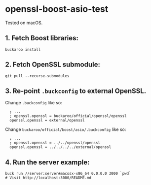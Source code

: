 # openssl-boost-asio-test

Tested on macOS. 

## 1. Fetch Boost libraries: 

```bash=
buckaroo install 
```

## 2. Fetch OpenSSL submodule: 

```bash=
git pull --recurse-submodules
```

## 3. Re-point `.buckconfig` to external OpenSSL. 

Change `.buckconfig` like so: 

```ini=
  ; ...
  ; openssl.openssl = buckaroo/official/openssl/openssl
  openssl.openssl = external/openssl
```

Change `buckaroo/official/boost/asio/.buckconfig` like so: 

```ini=
  ; ...
  ; openssl.openssl = ../../openssl/openssl
  openssl.openssl = ../../../../external/openssl
```

## 4. Run the server example: 

```bash=
buck run //server:server#macosx-x86_64 0.0.0.0 3000 `pwd`
# Visit http://localhost:3000/README.md
```

